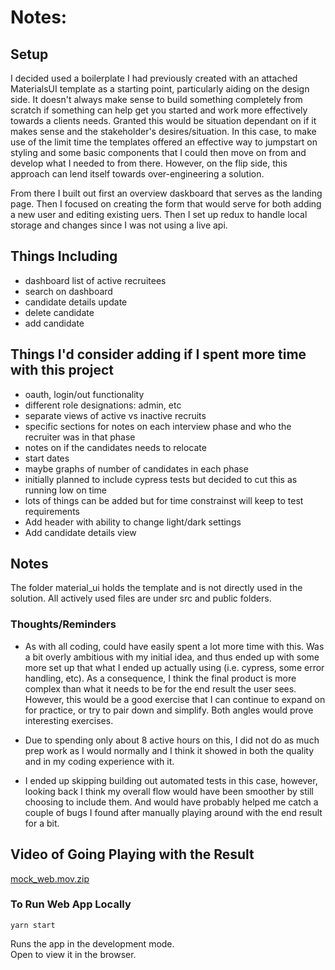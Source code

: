 # Notes:

## Setup
I decided used a boilerplate I had previously created with an attached MaterialsUI template as a starting point, particularly aiding on the design side. It doesn't always make sense to build something completely from scratch if something can help get you started and work more effectively towards a clients needs. Granted this would be situation dependant on if it makes sense and the stakeholder's desires/situation. In this case, to make use of the limit time the templates offered an effective way to jumpstart on styling and some basic components that I could then move on from and develop what I needed to from there. However, on the flip side, this approach can lend itself towards over-engineering a solution. 

From there I built out first an overview daskboard that serves as the landing page. Then I focused on creating the form that would serve for both adding a new user and editing existing uers. Then I set up redux to handle local storage and changes since I was not using a live api.

## Things Including
- dashboard list of active recruitees
- search on dashboard
- candidate details update
- delete candidate
- add candidate

## Things I'd consider adding if I spent more time with this project
- oauth, login/out functionality
- different role designations: admin, etc
- separate views of active vs inactive recruits
- specific sections for notes on each interview phase and who the recruiter was in that phase
- notes on if the candidates needs to relocate
- start dates
- maybe graphs of number of candidates in each phase
- initially planned to include cypress tests but decided to cut this as running low on time 
- lots of things can be added but for time constrainst will keep to test requirements
- Add header with ability to change light/dark settings
- Add candidate details view

## Notes
The folder material_ui holds the template and is not directly used in the solution. All actively used files are under src and public folders.

### Thoughts/Reminders
- As with all coding, could have easily spent a lot more time with this. Was a bit overly ambitious with my initial idea, and thus ended up with some more set up that what I ended up actually using (i.e. cypress, some error handling, etc). As a consequence, I think the final product is more complex than what it needs to be for the end result the user sees. However, this would be a good exercise that I can continue to expand on for practice, or try to pair down and simplify. Both angles would prove interesting exercises. 

- Due to spending only about 8 active hours on this, I did not do as much prep work as I would normally and I think it showed in both the quality and in my coding experience with it. 

- I ended up skipping building out automated tests in this case, however, looking back I think my overall flow would have been smoother by still choosing to include them. And would have probably helped me catch a couple of bugs I found after manually playing around with the end result for a bit.


## Video of Going Playing with the Result
[mock_web.mov.zip](https://github.com/kaylawoodbury/recruiting_web_mock/files/10834893/mock_web.mov.zip)

### To Run Web App Locally

`yarn start`

Runs the app in the development mode.\
Open to view it in the browser.

